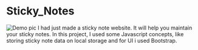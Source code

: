 # Sticky_Notes
![Demo pic](https://github.com/Dhruv0307/Sticky_Notes/assets/112303957/dd7f69a1-b50b-47de-8fc7-3ddaddb5d2f3)
I had just made a sticky note website. It will help you maintain your sticky notes. In this project, I used some Javascript concepts, like storing sticky note data on local storage and for UI i used Bootstrap.

